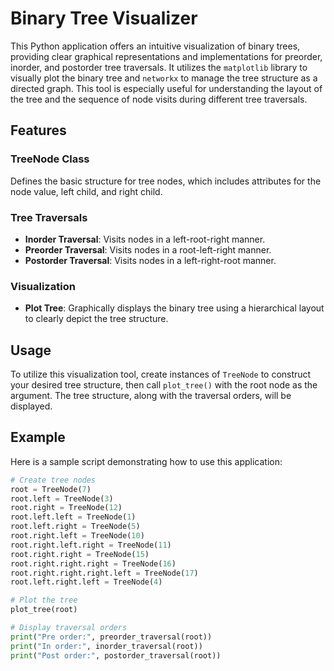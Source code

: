 # Binary Tree Visualizer

This Python application offers an intuitive visualization of binary trees, providing clear graphical representations and implementations for preorder, inorder, and postorder tree traversals. It utilizes the `matplotlib` library to visually plot the binary tree and `networkx` to manage the tree structure as a directed graph. This tool is especially useful for understanding the layout of the tree and the sequence of node visits during different tree traversals.

## Features

### TreeNode Class
Defines the basic structure for tree nodes, which includes attributes for the node value, left child, and right child.

### Tree Traversals
- **Inorder Traversal**: Visits nodes in a left-root-right manner.
- **Preorder Traversal**: Visits nodes in a root-left-right manner.
- **Postorder Traversal**: Visits nodes in a left-right-root manner.

### Visualization
- **Plot Tree**: Graphically displays the binary tree using a hierarchical layout to clearly depict the tree structure.

## Usage

To utilize this visualization tool, create instances of `TreeNode` to construct your desired tree structure, then call `plot_tree()` with the root node as the argument. The tree structure, along with the traversal orders, will be displayed.

## Example

Here is a sample script demonstrating how to use this application:

```python
# Create tree nodes
root = TreeNode(7)
root.left = TreeNode(3)
root.right = TreeNode(12)
root.left.left = TreeNode(1)
root.left.right = TreeNode(5)
root.right.left = TreeNode(10)
root.right.left.right = TreeNode(11)
root.right.right = TreeNode(15)
root.right.right.right = TreeNode(16)
root.right.right.right.left = TreeNode(17)
root.left.right.left = TreeNode(4)

# Plot the tree
plot_tree(root)

# Display traversal orders
print("Pre order:", preorder_traversal(root))
print("In order:", inorder_traversal(root))
print("Post order:", postorder_traversal(root))
